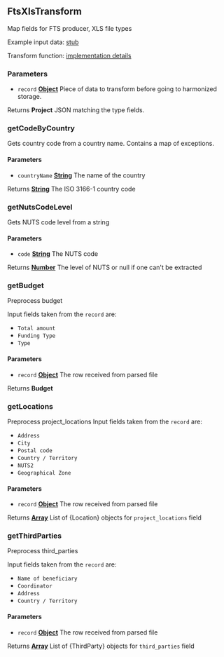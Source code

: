 <!-- Generated by documentation.js. Update this documentation by updating the source code. -->

## FtsXlsTransform

Map fields for FTS producer, XLS file types

Example input data: [stub][1]

Transform function: [implementation details][2]

### Parameters

- `record` **[Object][3]** Piece of data to transform before going to harmonized storage.

Returns **Project** JSON matching the type fields.

### getCodeByCountry

Gets country code from a country name.
Contains a map of exceptions.

#### Parameters

- `countryName` **[String][4]** The name of the country

Returns **[String][4]** The ISO 3166-1 country code

### getNutsCodeLevel

Gets NUTS code level from a string

#### Parameters

- `code` **[String][4]** The NUTS code

Returns **[Number][5]** The level of NUTS or null if one can't be extracted

### getBudget

Preprocess budget

Input fields taken from the `record` are:

- `Total amount`
- `Funding Type`
- `Type`

#### Parameters

- `record` **[Object][3]** The row received from parsed file

Returns **Budget**

### getLocations

Preprocess project_locations
Input fields taken from the `record` are:

- `Address`
- `City`
- `Postal code`
- `Country / Territory`
- `NUTS2`
- `Geographical Zone`

#### Parameters

- `record` **[Object][3]** The row received from parsed file

Returns **[Array][6]** List of {Location} objects for `project_locations` field

### getThirdParties

Preprocess third_parties

Input fields taken from the `record` are:

- `Name of beneficiary`
- `Coordinator`
- `Address`
- `Country / Territory`

#### Parameters

- `record` **[Object][3]** The row received from parsed file

Returns **[Array][6]** List of {ThirdParty} objects for `third_parties` field

[1]: https://github.com/ec-europa/eubfr-data-lake/blob/master/services/ingestion/etl/fts/xls/test/stubs/record.json
[2]: https://github.com/ec-europa/eubfr-data-lake/blob/master/services/ingestion/etl/fts/xls/src/lib/transform.js
[3]: https://developer.mozilla.org/docs/Web/JavaScript/Reference/Global_Objects/Object
[4]: https://developer.mozilla.org/docs/Web/JavaScript/Reference/Global_Objects/String
[5]: https://developer.mozilla.org/docs/Web/JavaScript/Reference/Global_Objects/Number
[6]: https://developer.mozilla.org/docs/Web/JavaScript/Reference/Global_Objects/Array
